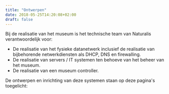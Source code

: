 ```yaml
---
title: "Ontwerpen"
date: 2018-05-25T14:20:08+02:00
draft: false
---
```


Bij de realisatie van het museum is het technische team van Naturalis
verantwoordelijk voor:

* De realisatie van het fysieke datanetwerk inclusief de realisatie van
  bijbehorende netwerkdiensten als DHCP, DNS en firewalling.
* De realisatie van servers / IT systemen ten behoeve van het beheer van het
  museum.
* De realisatie van een museum controller.

De ontwerpen en inrichting van deze systemen staan op deze pagina's
toegelicht:

